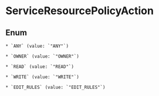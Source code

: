 
# ServiceResourcePolicyAction

## Enum


    * `ANY` (value: `"ANY"`)

    * `OWNER` (value: `"OWNER"`)

    * `READ` (value: `"READ"`)

    * `WRITE` (value: `"WRITE"`)

    * `EDIT_RULES` (value: `"EDIT_RULES"`)



